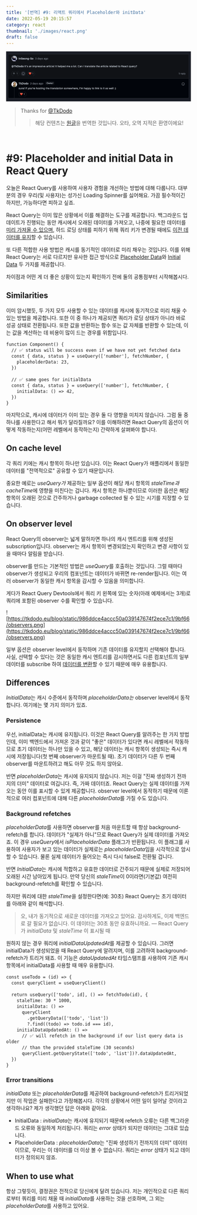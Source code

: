 ```yaml
---
title: '[번역] #9: 리액트 쿼리에서 Placeholder와 initData'
date: 2022-05-19 20:15:57
category: react
thumbnail: './images/react.png'
draft: false
---
```



<div>

<img src="./images/2022-react-00.png">

</div>

> Thanks for [@TkDodo](https://github.com/tkdodo)
>> 해당 컨텐츠는 [원글](https://tkdodo.eu/blog/placeholder-and-initial-data-in-react-query)을 번역한 것입니다. 오타, 오역 지적은 환영이에요!

<br>

# #9: Placeholder and initial Data in React Query

오늘은 React Query를 사용하여 사용자 경험을 개선하는 방법에 대해 다룹니다. 대부분의 경우 우리(및 사용자)는 성가신 Loading Spinner를 싫어해요. 가끔 필수적이긴 하지만, 가능하다면 피하고 싶죠.

React Query는 이미 많은 상황에서 이를 해결하는 도구를 제공합니다. 백그라운드 업데이트가 진행되는 동안 캐시에서 오래된 데이터를 가져오고, 나중에 필요한 데이터를 [미리 가져올 수 있으며](https://react-query.tanstack.com/guides/prefetching), 하드 로딩 상태를 피하기 위해 쿼리 키가 변경될 때에도 [이전 데이터를 유지](https://react-query.tanstack.com/guides/paginated-queries#better-paginated-queries-with-keeppreviousdata)할 수 있습니다.

또 다른 적합한 사용 방법은 캐시를 동기적인 데이터로 미리 채우는 것입니다. 이를 위해 React Query는 서로 다르지만 유사한 접근 방식으로 [Placeholder Data](https://react-query.tanstack.com/guides/placeholder-query-data)와 [Initial Data](https://react-query.tanstack.com/guides/initial-query-data) 두 가지를 제공합니다.

차이점과 어떤 게 더 좋은 상황이 있는지 확인하기 전에 둘의 공통점부터 시작해봅시다.

## **Similarities**

이미 암시했듯, 두 가지 모두 사용할 수 있는 데이터를 캐시에 동기적으로 미리 채울 수 있는 방법을 제공합니다. 또한 이 중 하나가 제공되면 쿼리가 로딩 상태가 아니라 바로 성공 상태로 전환됩니다. 또한 값을 반환하는 함수 또는 값 자체를 반환할 수 있는데, 이는 값을 계산하는 데 비용이 많이 드는 경우를 위함입니다.

```tsx
function Component() {
  // ✅ status will be success even if we have not yet fetched data
  const { data, status } = useQuery(['number'], fetchNumber, {
    placeholderData: 23,
  })

  // ✅ same goes for initialData
  const { data, status } = useQuery(['number'], fetchNumber, {
    initialData: () => 42,
  })
}
```

마지막으로, 캐시에 데이터가 이미 있는 경우 둘 다 영향을 미치지 않습니다. 그럼 둘 중 하나를 사용한다고 해서 뭐가 달라질까요? 이를 이해하려면 React Query의 옵션이 어떻게 작동하는지(어떤 레벨에서 동작하는지) 간략하게 살펴봐야 합니다.

## **On cache level**

각 쿼리 키에는 캐시 항목이 하나만 있습니다. 이는 React Query가 애플리에서 동일한 데이터를 "전역적으로" 공유할 수 있기 때문입니다.

중요한 예로는 *useQuery가* 제공하는 일부 옵션이 해당 캐시 항목의 *staleTime과 cacheTime*에 영향을 미친다는 겁니다.  캐시 항목은 하나뿐이므로 이러한 옵션은 해당 항목이 오래된 것으로 간주하거나 garbage collected 될 수 있는 시기를 지정할 수 있습니다.

## **On observer level**

React Query의 observer는 넓게 말하자면 하나의 캐시 엔트리를 위해 생성된 subscription입니다. observer는 캐시 항목이 변경되었는지 확인하고 변경 사항이 있을 때마다 알림을 받습니다.

observer를 만드는 기본적인 방법은 *useQuery*를 호출하는 것입니다. 그럴 때마다 observer가 생성되고 우리의 컴포넌트는 데이터가 바뀌면 re-render됩니다. 이는 여러 observer가 동일한 캐시 항목을 감시할 수 있음을 의미합니다.

게다가 React Query Devtools에서 쿼리 키 왼쪽에 있는 숫자(아래 예제에서는 3개)로 쿼리에 포함된 observer 수를 확인할 수 있습니다.

![https://tkdodo.eu/blog/static/986ddce4accc50a039147674f2ece7c1/9bf66/observers.png](https://tkdodo.eu/blog/static/986ddce4accc50a039147674f2ece7c1/9bf66/observers.png)

일부 옵션은 observer level에서 동작하며 기존 데이터를 유지할지 선택해야 합니다. 사실, 선택할 수 있다는 것은 동일한 캐시 엔트리를 감시하면서도 다른 컴포넌트의 일부 데이터를 subscribe 하여 [데이터를 변환](https://tkdodo.eu/blog/react-query-data-transformations#3-using-the-select-option)할 수 있기 때문에 매우 유용합니다.

## **Differences**

*InitialData*는 캐시 수준에서 동작하며 *placeholderData는* observer level에서 동작합니다. 여기에는 몇 가지 의미가 있죠.

### **Persistence**

우선, initialData는 캐시에 유지됩니다. 이것은 React Query를 알려주는 한 가지 방법인데, 이미 백엔드에서 가져온 것과 같이 "좋은" 데이터가 있다면 캐시 레벨에서 작동하므로 초기 데이터는 하나만 있을 수 있고, 해당 데이터는 캐시 항목이 생성되는 즉시 캐시에 저장됩니다(첫 번째 observer가 마운트될 때). 초기 데이터가 다른 두 번째 observer를 마운트하려고 해도 아무 것도 하지 않아요.

반면 *placeholderData*는 캐시에 유지되지 않습니다. 저는 이걸 "진짜 생성하기 전까지의 더미" 데이터로 여깁니다. 즉, 가짜 데이터죠. React Query는 실제 데이터를 가져오는 동안 이를 표시할 수 있게 제공합니다. observer level에서 동작하기 때문에 이론적으로 여러 컴포넌트에 대해 다른 *placeholderData*를 가질 수도 있습니다.

### **Background refetches**

*placeholderData*를 사용하면 observer를 처음 마운트할 때 항상 background-refetch를 합니다. 데이터가 "실제가 아니"므로 React Query가 실제 데이터를 가져오죠. 이 경우 *useQuery*에서 *isPlaceholderData* 플래그가 반환됩니다. 이 플래그를 사용하여 사용자가 보고 있는 데이터가 실제로는 *placeholderData*임을 시각적으로 암시할 수 있습니다. 물론 실제 데이터가 들어오는 즉시 다시 false로 전환될 겁니다.

반면 *InitialData*는 캐시에 적합하고 유효한 데이터로 간주되기 때문에 실제로 저장되어 오래된 시간 남아있게 됩니다. 만약 당신의 *staleTime*이 0이라면(기본값) 여전히 background-refetch를 확인할 수 있습니다.

하지만 쿼리에 대한 *staleTime*을 설정한다면(예: 30초) React Query는 초기 데이터를 아래와 같이 해석합니다.

> 오, 내가 동기적으로 새로운 데이터를 가져오고 있어요. 감사하게도, 이제 백엔드로 갈 필요가 없습니다. 이 데이터는 30초 동안 유효하니까요.
— React Query가 *initialData* 및 *staleTime* 이 표시될 때
> 

원하지 않는 경우 쿼리에 *initialDataUpdatedAt*를 제공할 수 있습니다. 그러면 initialData가 생성되었을 때 React Query에 알려지며, 이를 고려하여 background-refetch가 트리거 돼죠. 이 기능은 *dataUpdatedAt* 타임스탬프를 사용하여 기존 캐시 항목에서 initialData를 사용할 때 매우 유용합니다.

```tsx
const useTodo = (id) => {
  const queryClient = useQueryClient()

  return useQuery(['todo', id], () => fetchTodo(id), {
    staleTime: 30 * 1000,
    initialData: () =>
      queryClient
        .getQueryData(['todo', 'list'])
        ?.find((todo) => todo.id === id),
    initialDataUpdatedAt: () =>
      // ✅ will refetch in the background if our list query data is older
      // than the provided staleTime (30 seconds)
      queryClient.getQueryState(['todo', 'list'])?.dataUpdatedAt,
  })
}
```

### **Error transitions**

*initialData* 또는 *placeholderData*를 제공하여 background-refetch가 트리거되었지만 이 작업은 실패한다고 가정해봅시다. 각각의 상황에서 어떤 일이 일어날 것이라고 생각하나요? 제가 생각했던 답은 아래와 같아요.

- InitialData : *initialData*는 캐시에 유지되기 때문에 refetch 오류는 다른 백그라운드 오류와 동일하게 처리됩니다. 쿼리는 *error* 상태가 되지만 데이터는 그대로 있습니다.
- PlaceholderData : *placeholderData*는 "진짜 생성하기 전까지의 더미" 데이터이므로, 우리는 이 데이터를 더 이상 볼 수 없습니다. 쿼리는 *error* 상태가 되고 데이터가 정의되지 않죠.

## **When to use what**

항상 그렇듯이, 결정권은 전적으로 당신에게 달려 있습니다. 저는 개인적으로 다른 쿼리로부터 쿼리를 미리 채울 때 *initialData*를 사용하는 것을 선호하며, 그 외는 *placeholderData*를 사용하고 있어요.